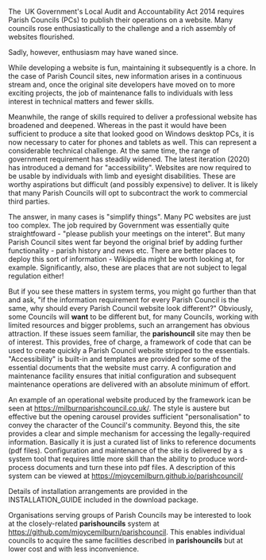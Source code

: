 The  UK Government's Local Audit and Accountability Act 2014 requires Parish Councils (PCs) to publish their operations on a website. Many councils rose enthusiastically to the challenge and a rich assembly of websites flourished.

Sadly, however, enthusiasm may have waned since.

While developing a website is fun, maintaining it subsequently is a chore. In the case of Parish Council sites, new information arises in a continuous stream and, once the original site developers have moved on to more exciting projects, the job of maintenance falls to individuals with less interest in technical matters and fewer skills.

Meanwhile, the range of skills required to deliver a professional website has broadened and deepened. Whereas in the past it would have been sufficient to produce a site that looked good on Windows desktop PCs, it is now necessary to cater for phones and tablets as well. This can represent a considerable technical challenge. At the same time, the range of government requirement has steadily widened. The latest iteration (2020) has introduced a demand for "accessibility". Websites are now required to be usable by individuals with limb and eyesight disabilities. These are worthy aspirations but difficult (and possibly expensive) to deliver. It is likely that many Parish Councils will opt to subcontract the work to commercial third parties.

The answer, in many cases is "simplify things". Many PC websites are just too complex. The job required by Government was essentially quite straightfoward - "please publish your meetings on the interet".  But many Parish Council sites went far beyond the original brief by adding further functionality - parish history and news etc. There are better places to deploy this sort of information - Wikipedia might be worth looking at, for example. Significantly, also, these are places that are not subject to legal regulation either!

But if you see these matters in system terms, you might go further than that and ask, "if the information requirement for every Parish Council is the same, why should every Parish Council website look different?"  Obviously, some Councils will **want** to be different but, for many Councils, working with limited resources and bigger problems, such an arrangement has obvious attraction. If these issues seem familiar, the **parishouncil** site may then be of interest. This provides, free of charge, a framework of code that can be used to create quickly a Parish Council website stripped to the essentials. "Accessibility" is built-in and templates are provided for some of the essential documents that the website must carry. A configuration and maintenance facility ensures that initial configuration and subsequent maintenance operations are delivered with an absolute minimum of effort.

An example of an operational website produced by the framework ican be seen at https://milburnparishcouncil.co.uk/. The style is austere but effective but the opening carousel provides sufficient "personalisation" to convey the character of the Council's community. Beyond this, the site provides a clear and simple mechanism for accessing the legally-required information. Basically it is just a curated list of links to reference documents (pdf files). Configuration and maintenance of the site is delivered by a s system tool that requires little more skill than the ability to produce word-process documents and turn these into pdf files. A description of this system can be viewed at https://mjoycemilburn.github.io/parishcouncil/

Details of installation arrangements are provided in the INSTALLATION_GUIDE included in the download package. 

Organisations serving groups of Parish Councils may be interested to look at the closely-related **parishouncils** system at https://github.com/mjoycemilburn/parishcouncil. This enables individual councils to acquire the same facilities  described in **parishouncils** but at lower cost and with less inconvenience.
